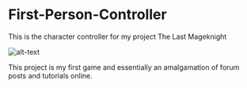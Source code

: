 # First-Person-Controller
This is the character controller for my project The Last Mageknight

![alt-text](https://i.imgur.com/iaPoFom.png)

This project is my first game and essentially an amalgamation of forum posts and tutorials online.
